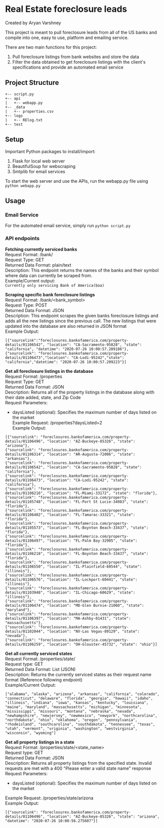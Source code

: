 # Real Estate foreclosure leads
Created by Aryan Varshney

This project is meant to pull foreclosure leads from all of the US banks and compile into one, easy to use, platform and emailing service.

There are two main functions for this project:

 1. Pull foreclosure listings from bank websites and store the data
 2. Filter the data obtained to get foreclosure listings with the client's specifications and provide an automated email service

## Project Structure
```
+-- script.py
+-- api
|   +-- webapp.py
+-- _data
|   +-- properties.csv
+-- logs
|   +-- RElog.txt
+-- test
```

## Setup

Important Python packages to install/import:
1. Flask for local web server
2. BeautifulSoup for webscraping
3. Smtplib for email services

To start the web server and use the APIs, run the webapp.py file using ```python webapp.py```

## Usage

### Email Service
For the automated email service, simply run ```python script.py```

### API endpoints

**Fetching currently serviced banks**  
Request Format: /bank/  
Request Type: GET  
Returned Data Format: plain/text  
Description: This endpoint returns the names of the banks and their symbol where data can currently be scraped from.  
Example/Current output:  
```Currently only servicing Bank of America(boa)```


**Scraping specific bank foreclosure listings**  
Request Format: /bank/<bank_symbol>  
Request Type: POST  
Returned Data Format: JSON  
Description: This endpoint scrapes the given banks foreclosure listings and adds all the new listings since the previous call. The new listings that were updated into the database are also returned in JSON format  
Example Output:  
```
[{"sourcelink":"foreclosures.bankofamerica.com/property-details/01106542", "location": "CA-Sacramento-95828", "state": "california", "datetime": "2020-07-26 10:00:57.209186"},
{"sourcelink": "foreclosures.bankofamerica.com/property-details/01106473","location": "CA-Lodi-95242","state": "california","datetime": "2020-07-26 10:00:57.209223"}]
```


**Get all foreclosure listings in the database**  
Request Format: /properties  
Request Type: GET  
Returned Data Format: JSON  
Description: Returns all of the property listings in the database along with their date added, state, and Zip Code  
Request Parameters:  
 - daysListed (optional): Specifies the maximum number of days listed on the market  
Example Request: /properties?daysListed=2  
Example Output:  
```
[{"sourcelink": "foreclosures.bankofamerica.com/property-details/01106496", "location": "AZ-Buckeye-85326", "state": "arizona"},
{"sourcelink": "foreclosures.bankofamerica.com/property-details/01106314", "location": "AR-Augusta-72006", "state": "arkansas"},
{"sourcelink": "foreclosures.bankofamerica.com/property-details/01106542", "location": "CA-Sacramento-95828", "state": "california"},
{"sourcelink": "foreclosures.bankofamerica.com/property-details/01106473", "location": "CA-Lodi-95242", "state": "california"},
{"sourcelink": "foreclosures.bankofamerica.com/property-details/01106216", "location": "FL-Miami-33172", "state": "florida"},
{"sourcelink": "foreclosures.bankofamerica.com/property-details/01105748", "location": "FL-Port St Lucie-34983", "state": "florida"},
{"sourcelink": "foreclosures.bankofamerica.com/property-details/01106402", "location": "FL-Tamarac-33321", "state": "florida"},
{"sourcelink": "foreclosures.bankofamerica.com/property-details/01105573", "location": "FL-Boynton Beach-33437", "state": "florida"},
{"sourcelink": "foreclosures.bankofamerica.com/property-details/01106497", "location": "FL-Palm Bay-32905", "state": "florida"},
{"sourcelink": "foreclosures.bankofamerica.com/property-details/01106218", "location": "FL-Boynton Beach-33437", "state": "florida"},
{"sourcelink": "foreclosures.bankofamerica.com/property-details/01106550", "location": "IL-Plainfield-60544", "state": "illinois"},
{"sourcelink": "foreclosures.bankofamerica.com/property-details/01106576", "location": "IL-Lockport-60441", "state": "illinois"},
{"sourcelink": "foreclosures.bankofamerica.com/property-details/01103948", "location": "IL-Chicago-60629", "state": "illinois"},
{"sourcelink": "foreclosures.bankofamerica.com/property-details/01106474", "location": "MD-Glen Burnie-21060", "state": "maryland"},
{"sourcelink": "foreclosures.bankofamerica.com/property-details/01106397", "location": "MA-Ashby-01431", "state": "massachusetts"},
{"sourcelink": "foreclosures.bankofamerica.com/property-details/01102044", "location": "NV-Las Vegas-89129", "state": "nevada"},
{"sourcelink": "foreclosures.bankofamerica.com/property-details/01106259", "location": "OH-Glouster-45732", "state": "ohio"}]
```


**Get all currently serviced states**  
Request Format: /properties/state/  
Request type: GET  
Returned Data Format: List (JSON)  
Description: Returns the currently serviced states as their request name format (Reference following endpoint)  
Example/Current Output:  
```
["alabama", "alaska", "arizona", "arkansas", "california", "colorado", "connecticut", "delaware", "florida", "georgia", "hawaii", "idaho", "illinois", "indiana", "iowa", "kansas", "kentucky", "louisiana", "maine", "maryland", "massachusetts", "michigan", "minnesota", "mississippi", "missouri", "montana", "nebraska", "nevada", "newhampshire", "newjersey", "newmexico", "newyork", "northcarolina", "northdakota", "ohio", "oklahoma", "oregon", "pennsylvania", "rhodeisland", "southcarolina", "southdakota", "tennessee", "texas", "utah", "vermont", "vriginia", "washington", "westvirginia", "wisconsin", "wyoming"]
```

**Get all property listings in a state**  
Request Format: /properties/state/<state_name>  
Request type: GET  
Returned Data Format: JSON  
Description: Returns all property listings from the specified state. Invalid requests are met with a 400 "Please enter a valid state name" response  
Request Parameters:  
 - daysListed (optional): Specifies the maximum number of days listed on the market  

Example Request: /properties/state/arizona  
Example Output:  
```
[{"sourcelink": "foreclosures.bankofamerica.com/property-details/01106496", "location": "AZ-Buckeye-85326", "state": "arizona", "datetime": "2020-07-26 10:00:56.275607"}]
```
